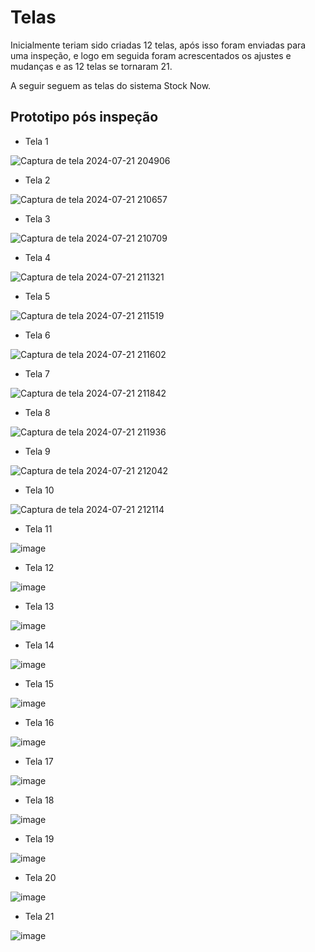 # Telas 

Inicialmente teriam sido criadas 12 telas, após isso foram enviadas para uma inspeção, e logo em seguida foram acrescentados os ajustes e mudanças e as 12 telas se tornaram 21.

A seguir seguem as telas do sistema Stock Now.

## Prototipo pós inspeção
- Tela 1
  
![Captura de tela 2024-07-21 204906](https://github.com/user-attachments/assets/908aba3e-4d94-4a41-95ca-e37eb8638115)

- Tela 2

![Captura de tela 2024-07-21 210657](https://github.com/user-attachments/assets/2c1def2f-39fa-42b9-89b7-1dcc93d842da)

- Tela 3

![Captura de tela 2024-07-21 210709](https://github.com/user-attachments/assets/0cbcc583-2a2a-4e60-a4f3-78e6c0e73c0b)

- Tela 4

![Captura de tela 2024-07-21 211321](https://github.com/user-attachments/assets/b8744ee4-2f57-4fb8-80bb-af0f5a73235a)

- Tela 5

![Captura de tela 2024-07-21 211519](https://github.com/user-attachments/assets/04527848-fad8-4ca2-9fc4-7cb239d38fc7)


- Tela 6

![Captura de tela 2024-07-21 211602](https://github.com/user-attachments/assets/7d08e0a1-5c73-496f-8d5c-9ea4dcf22ffe)

- Tela 7

![Captura de tela 2024-07-21 211842](https://github.com/user-attachments/assets/9e3c2083-8631-4036-afe0-102adb6420ed)

 - Tela 8

![Captura de tela 2024-07-21 211936](https://github.com/user-attachments/assets/f7a20d56-978d-49b1-aa4a-4433ffb83051)

 - Tela 9

![Captura de tela 2024-07-21 212042](https://github.com/user-attachments/assets/3f760941-1119-4606-93ee-0e6313ab07d9)

- Tela 10

![Captura de tela 2024-07-21 212114](https://github.com/user-attachments/assets/d0324eee-3410-4e47-9f52-f7b6b9cf669c)

- Tela 11

![image](https://github.com/user-attachments/assets/a18250d6-a500-4aec-8df4-3b429d9f3fa5)

- Tela 12

![image](https://github.com/user-attachments/assets/621c60b4-5462-44c8-9f09-b11e240045b7)

- Tela 13

![image](https://github.com/user-attachments/assets/63e4e984-9b5e-461d-8176-99dff149bf94)

 - Tela 14

![image](https://github.com/user-attachments/assets/47160659-9625-4337-a719-58a4946d8452)

- Tela 15

![image](https://github.com/user-attachments/assets/35ca3cfa-7066-4563-8bca-653034041362)

- Tela 16

![image](https://github.com/user-attachments/assets/e4028a9d-4f2f-41f9-84a4-de40d8123c68)

- Tela 17

![image](https://github.com/user-attachments/assets/f1ad7813-6120-4a26-851c-c925ce438cf8)

- Tela 18

![image](https://github.com/user-attachments/assets/0f8e6e29-7c45-44d7-9327-c9d149c5b2d6)

- Tela 19

![image](https://github.com/user-attachments/assets/528e2dcc-d77e-4c0c-9143-dee005b7d52f)

- Tela 20

![image](https://github.com/user-attachments/assets/d6330cb6-213a-4b12-ac34-5100067fec72)

- Tela 21

![image](https://github.com/user-attachments/assets/dc867bb6-3219-4146-9b26-97a05d81f127)


















    
            
